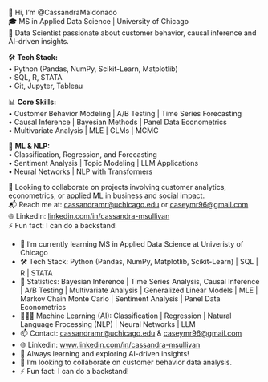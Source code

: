 👋 Hi, I’m @CassandraMaldonado  
🎓 MS in Applied Data Science | University of Chicago  
👀 Data Scientist passionate about customer behavior, causal inference and AI-driven insights.

🛠️ **Tech Stack:**  
• Python (Pandas, NumPy, Scikit-Learn, Matplotlib)  
• SQL, R, STATA  
• Git, Jupyter, Tableau  

📊 **Core Skills:**  
• Customer Behavior Modeling | A/B Testing | Time Series Forecasting  
• Causal Inference | Bayesian Methods | Panel Data Econometrics  
• Multivariate Analysis | MLE | GLMs | MCMC  

🧠 **ML & NLP:**  
• Classification, Regression, and Forecasting  
• Sentiment Analysis | Topic Modeling | LLM Applications  
• Neural Networks | NLP with Transformers  

🤝 Looking to collaborate on projects involving customer analytics, econometrics, or applied ML in business and social impact.  
📬 Reach me at: cassandramr@uchicago.edu or caseymr96@gmail.com  
🌐 LinkedIn: [linkedin.com/in/cassandra-msullivan](https://www.linkedin.com/in/cassandra-msullivan)  
⚡ Fun fact: I can do a backstand!

- 🌱 I’m currently learning MS in Applied Data Science at Univeristy of Chicago
- 🛠️ Tech Stack: Python (Pandas, NumPy, Matplotlib, Scikit-Learn) | SQL | R | STATA
- 🔢 Statistics: Bayesian Inference | Time Series Analysis, Causal Inference | A/B Testing | Multivariate Analysis | Generalized Linear Models | MLE | 
     Markov Chain Monte Carlo | Sentiment Analysis | Panel Data Econometrics
- 👩🏻‍💻 Machine Learning (AI): Classification | Regression | Natural Language Processing (NLP) | Neural Networks | LLM
- 📫 Contact: cassandramr@uchicago.edu & caseymr96@gmail.com
- 🌐 Linkedin: www.linkedin.com/in/cassandra-msullivan
- 🚀 Always learning and exploring AI-driven insights!
- 💞️ I’m looking to collaborate on customer behavior data analysis.
- ⚡ Fun fact: I can do a backstand! 
